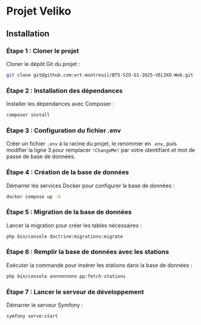 
# Projet Veliko

## Installation

### Étape 1 : Cloner le projet
Cloner le dépôt Git du projet :
```bash
git clone git@github.com:ort-montreuil/BTS-SIO-G1-2025-VELIKO-Web.git
```

### Étape 2 : Installation des dépendances
Installer les dépendances avec Composer :
```bash
composer install
```

### Étape 3 : Configuration du fichier .env
Créer un fichier `.env` à la racine du projet, le renommer en `.env`, puis modifier la ligne 3 pour remplacer `!ChangeMe!` par votre identifiant et mot de passe de base de données.

### Étape 4 : Création de la base de données
Démarrer les services Docker pour configurer la base de données :
```bash
docker compose up -d
```

### Étape 5 : Migration de la base de données
Lancer la migration pour créer les tables nécessaires :
```bash
php bin/console doctrine:migrations:migrate
```

### Étape 6 : Remplir la base de données avec les stations
Exécuter la commande pour insérer les stations dans la base de données :
```bash
php bin/console annnnnnnnn pp:fetch-stations
```

### Étape 7 : Lancer le serveur de développement
Démarrer le serveur Symfony :
```bash
symfony serve:start
```
